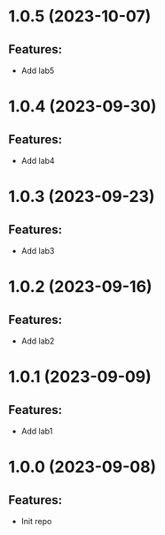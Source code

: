 # 1.0.5 (2023-10-07)
## Features: 
* Add lab5

# 1.0.4 (2023-09-30)
## Features: 
* Add lab4

# 1.0.3 (2023-09-23)
## Features: 
* Add lab3

# 1.0.2 (2023-09-16)
## Features: 
* Add lab2

# 1.0.1 (2023-09-09)
## Features: 
* Add lab1

# 1.0.0 (2023-09-08)
## Features: 
* Init repo
